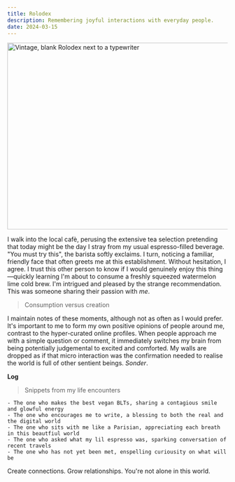 ```yaml
---
title: Rolodex
description: Remembering joyful interactions with everyday people.
date: 2024-03-15
---
```


<img width="640" height="427" src="/images/rolodex/rolodex.gif" alt="Vintage, blank Rolodex next to a typewriter" />

I walk into the local cafè, perusing the extensive tea selection pretending that today might be the day I stray from my usual espresso-filled beverage. "You must try this", the barista softly exclaims. I turn, noticing a familiar, friendly face that often greets me at this establishment. Without hesitation, I agree. I trust this other person to know if I would genuinely enjoy this thing—quickly learning I'm about to consume a freshly squeezed watermelon lime cold brew. I'm intrigued and pleased by the strange recommendation. This was someone sharing their passion with _me_.

> Consumption versus creation

I maintain notes of these moments, although not as often as I would prefer. It's important to me to form my own positive opinions of people around me, contrast to the hyper-curated online profiles. When people approach me with a simple question or comment, it immediately switches my brain from being potentially judgemental to excited and comforted. My walls are dropped as if that micro interaction was the confirmation needed to realise the world is full of other sentient beings. _Sonder_.

**Log**

> Snippets from my life encounters

```
- The one who makes the best vegan BLTs, sharing a contagious smile and glowful energy
- The one who encourages me to write, a blessing to both the real and the digital world
- The one who sits with me like a Parisian, appreciating each breath in this beautfiul world
- The one who asked what my lil espresso was, sparking conversation of recent travels
- The one who has not yet been met, enspelling curiousity on what will be
```

Create connections. Grow relationships. You're not alone in this world.
